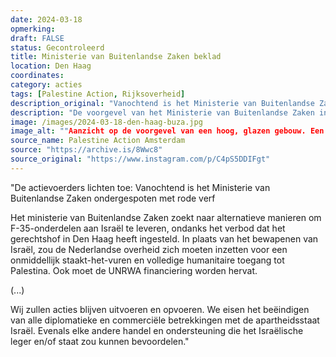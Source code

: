 ```yaml
---
date: 2024-03-18
opmerking: 
draft: FALSE
status: Gecontroleerd
title: Ministerie van Buitenlandse Zaken beklad
location: Den Haag
coordinates: 
category: acties
tags: [Palestine Action, Rijksoverheid]
description_original: "Vanochtend is het Ministerie van Buitenlandse Zaken ondergespoten met rode verf, , Het ministerie van Buitenlandse Zaken zoekt naar alternatieve manieren om F-35-onderdelen aan Israël te leveren, ondanks het verbod dat het gerechtshof in Den Haag heeft ingesteld. In plaats van het bewapenen van Israël, zou de Nederlandse overheid zich moeten inzetten voor een onmiddellijk staakt-het-vuren en volledige humanitaire toegang tot Palestina., , Ook moet de UNRWA financiering worden hervat. UNRWA is een belangrijke levenslijn voor twee miljoen Palestijnen in de bezette Gazastrook. Zonder financiering kan UNRWA geen levensreddende medicijnen en voedsel leveren terwijl 560.000 mensen aan hongersnood lijden en kinderen sterven. Uithongering wordt ingezet als wapen, Israël blokkeert voedselhulp en valt hulpverleners aan., , Wij zullen acties blijven uitvoeren en opvoeren. We eisen het beëindigen van alle diplomatieke en commerciële betrekkingen met de apartheidsstaat Israël. Evenals elke andere handel en ondersteuning die het Israëlische leger en/of staat zou kunnen bevoordelen."
description: "De voorgevel van het Ministerie van Buitenlandse Zaken in Den Haag is ondergespoten met rode verf, vanwege diens steun aan het genocidale zionistische leger."
image: /images/2024-03-18-den-haag-buza.jpg
image_alt: ""Aanzicht op de voorgevel van een hoog, glazen gebouw. Een groot grijs bord toont het adres van het gebouw: 'Rijkskantoor Rijnstraat 8', met iets aan de rechterkant een deur. Flinke delen van de voorgevel zijn bespoten met heldere rode verf.""
source_name: Palestine Action Amsterdam
source: "https://archive.is/8Wwc8"
source_original: "https://www.instagram.com/p/C4pS5DDIFgt"
---
```

"De actievoerders lichten toe: Vanochtend is het Ministerie van Buitenlandse Zaken ondergespoten met rode verf

Het ministerie van Buitenlandse Zaken zoekt naar alternatieve manieren om F-35-onderdelen aan Israël te leveren, ondanks het verbod dat het gerechtshof in Den Haag heeft ingesteld. In plaats van het bewapenen van Israël, zou de Nederlandse overheid zich moeten inzetten voor een onmiddellijk staakt-het-vuren en volledige humanitaire toegang tot Palestina. Ook moet de UNRWA financiering worden hervat. 

(...)

Wij zullen acties blijven uitvoeren en opvoeren. We eisen het beëindigen van alle diplomatieke en commerciële betrekkingen met de apartheidsstaat Israël. Evenals elke andere handel en ondersteuning die het Israëlische leger en/of staat zou kunnen bevoordelen."